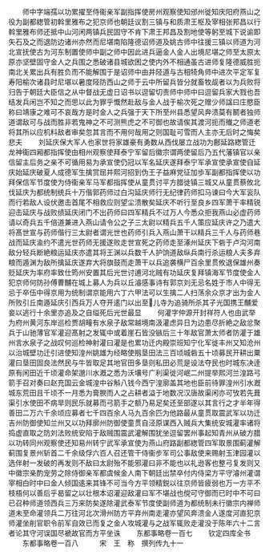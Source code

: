<!-- { "loadSidebar": true } -->
　　师中字端孺以功累擢至侍衞亲军副指挥使房州观察使知邠州徙知庆阳府燕山之役为副都緫管初斡里雅布之犯京师也朝廷议割三镇与和质肃王枢及宰相张邦昌以行斡里雅布师还抵中山河闲两镇兵民固守不肯下肃王邦昌及割地使等躬至城下说谕即矢石及之而退防边诸州亦然而尼堪南陷隆德诏师道及姚古师中往援三镇以师道为河北宣抚使古为河东制置使师中副之师中因此进兵逼金人金人出境尼堪之师至太原太原亦坚壁固守金人之兵围之悉破诸县城欲困之使内外不相通虽古进师复隆德威胜扼南北关累出兵有胜负而不能解围于是诏师中由井陉道与古相犄角师中进次平定军复寿阳榆次诸县时尼堪以暑度陉防西山之师于云中所留兵皆分就畜牧觇者以为兵败将归告于朝廷大臣信之从中督战无虚日诏书以逗留切责师中师中曰逗留兵家大戮也吾结发兵闲岂不知之而思以此为罪乎慨然赴敌与金人战于榆次死之赠少师諡曰庄愍臣称曰靖康之难可不哀哉方是时金人之兵强于天下所至州县悉望风奔溃莫有鬭者独师道谓敌可与战而胜非若鬼神之不可测熊虎之不可御也故请俟其渡河扼而殱之师道老将其所以应机料敌者审矣忽其言而不用何哉用之则国耻可雪而人主亦无后时之悔矣悲夫
　　刘延庆保大军人也家世将家雄豪有勇数从西伐屡立战功为鄜延路緫管迁龙神衞四厢都指挥使由相州观察使拜泰宁军留后徽宗谓两使留后乃五代藩镇官以亲信留主后务之亲不可循用易为承宣使仍冠以军名延庆遂拜泰宁军承宣使承宣使自延庆始延庆破夏人成德军生擒赏屈并熙河招到伪王子益麻党征加歩军副都指挥使以功拜保信军节度使为侍衞亲军马军都指挥使从童贯讨平方腊徙镇三城又从童贯蔡攸北伐延庆为都统制统兵十万偕郭药师过白沟延庆师行无纪律药师扣马谏曰今大军衮队而行若敌人设伏邀击首尾不相救应则望尘溃散矣延庆不听行至良乡四军萧干率精锐迎击延庆与战败绩延庆闭门不出药师曰四军精兵不过万人今悉众拒我燕山必虚药师请以奇兵五千倍道兼进入燕山请令公之子三太尉以精兵五千人策应延庆许之乃遣大将髙世宣与药师偕行三太尉者谓光世也药师引兵入燕山萧干以精兵三千人与药师巷战而延庆渝约不遣光世药师无援遂败走世宣死之药师走至涿州延庆下砦于卢沟河南敌分轻兵断絶粮运延庆亦遣其将王渊以兵数千人护饷道敌纵兵南行杀运粮人夫多弃粮而遁渊为敌所擒延庆遂弃大将旗鼓而走萧干以兵追袭横尸百余里贯攸退保雄州奏贬延庆为率府率致仕筠州安置其后光世讨逋河北贼有功延庆复拜镇海军节度使金人犯京师何防孙傅曹黼在城上募人为兵以丘濬感事诗有郭京刘无忌名姓于市人中得无忌于卒伍中得京用为统制谓京能用六丁六甲法可以生擒二人扫荡余众京才出为金人所败引丘南遁延庆引西兵万人夺开逺门以出至儿寺为追骑所杀其子光国携王黼爱妾以逃行十余里亦追及之自缢死后光世最显
　　何灌字仲源开封祥符人也由武举为府州黄河东岸巡检贾胡疃有水泉子敌常越境南汲灌虑异日为边患尽折絶之敌忿聚兵于山驰薄官军灌迎髙射之发辄中或着崖石皆没镞后三十年敌官萧太师者防灌于雄州言水泉子之战叹何巡检神射灌曰灌是也累功迁内殿崇班知宁化军徙丰州又知沧州以治城壁功迁引进使知湟州姚雄为经略使剏垦田法三百顷城砦五十顷募民开耕出粟灌曰垦田固良法然民与牛皆取足其地官田多垦则私田必荒是设法夺民也时城东决逹原有闲田近千顷灌命架邈川水漑之悉为沃壤号广利渠徙河岷二州提举熙河兰湟路弓箭手召对奏曰赵充国云金城湟中谷斛八钱今西宁湟廓盖其地也臣前待罪湟州引水漑城东荒田且千顷不一月悉为膏腴而人之占耕者溢于地数况汉唐故渠闲亦可攷若先葺渠引水使田不病旱则民乐就募而弓箭手之额乃易足矣还至部遂以其言行之才半年得善田二万六千余顷应募者七千四百余人马九百余匹为他路最从童贯取震武军以功迁吉州防御使知兰州又以功拜廓州防御使童贯自泾原谋西入贼兵大集统安城灌率诸将捣虚直取之防刘法败统安陷于敌贼围震武灌解围犹坐逗留罢州事起知青州从破方腊以功转同州观察使还知易州转宁武军承宣使为燕山府路副都緫管四军取景围蓟灌解蓟围复景州斩首二千余级俘六百人召还管干侍衞步军司公事敌使来赐射玉津园灌以选伴射一发破的再发则不敌曰太尉殆不能邪灌曰非不能也以礼逊客也整弓复发则又中徽宗亲酌宠劳之除侍御亲军都虞候金人南下朝廷出禁卒付内侍梁方平守濬州灌谓宰相白时中曰金人倾国逺来其锋不可当今方平领精鋭以往京师皆疲弱也万一方平不枝梧何以善后乎曷留之以壮根本诏灌迎敌灌曰军不堪战也傥可守御而已时中不可曰已召种师道领西兵三万来防矣遂除灌武泰军节度使副师道为都统制未行徽宗内禅师道未至命灌领兵二万往河北次滑州防方平弃州南走灌亦望风奔溃金人遂度河直犯京师灌坐削官职令前军自效已而复之金人攻城灌与之战军辄败走灌没于陈年六十二言者论其守河误国尽褫故官而方平坐诛
　　东都事略卷一百七
　　钦定四库全书
　　东都事略卷一百八　　　宋　王　称　撰列传九十一
